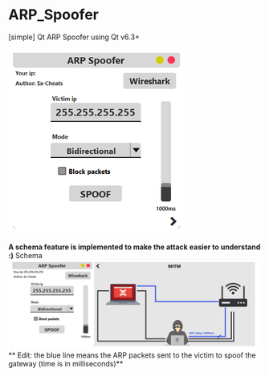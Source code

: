# ARP_Spoofer
[simple] Qt ARP Spoofer using Qt v6.3+

![alt text](https://github.com/Sx-Cheats/ARP_Spoofer/blob/main/img/Spoofer.png)


**A schema feature is implemented to make the attack easier to understand :)**
Schema
![alt text](https://github.com/Sx-Cheats/ARP_Spoofer/blob/main/img/SpooferD.png)
** Edit: the blue line means the ARP packets sent to the victim to spoof the gateway (time is in milliseconds)**
